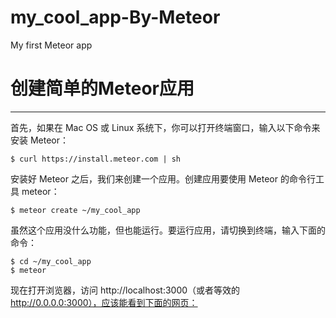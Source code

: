 # my_cool_app-By-Meteor
My first Meteor app

# 创建简单的Meteor应用

------

首先，如果在 Mac OS 或 Linux 系统下，你可以打开终端窗口，输入以下命令来安装 Meteor：


    $ curl https://install.meteor.com | sh
    
安装好 Meteor 之后，我们来创建一个应用。创建应用要使用 Meteor 的命令行工具 meteor：

    $ meteor create ~/my_cool_app

虽然这个应用没什么功能，但也能运行。要运行应用，请切换到终端，输入下面的命令：

    $ cd ~/my_cool_app
    $ meteor
现在打开浏览器，访问 http://localhost:3000（或者等效的 http://0.0.0.0:3000），应该能看到下面的网页：
